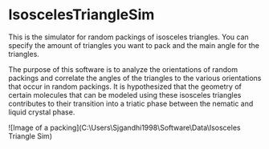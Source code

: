 # IsoscelesTriangleSim

This is the simulator for random packings of isosceles triangles. You can specify the amount of triangles you want to pack and the main 
angle for the triangles. 

The purpose of this software is to analyze the orientations of random packings and correlate the angles of the triangles to the various
orientations that occur in random packings. It is hypothesized that the geometry of certain molecules that can be modeled using these
isosceles triangles contributes to their transition into a triatic phase between the nematic and liquid crystal phase.

![Image of a packing](C:\Users\Sjgandhi1998\Software\Data\Isosceles Triangle Sim)
